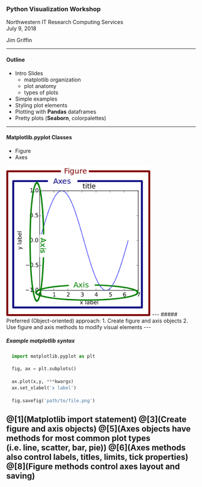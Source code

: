 ### Python Visualization Workshop


Northwestern IT Research Computing Services  
July 9, 2018  

Jim Griffin

---
#### Outline

* Intro Slides
  * matplotlib organization
  * plot anatomy
  * types of plots  
* Simple examples
* Styling plot elements  
* Plotting with **Pandas** dataframes  
* Pretty plots (**Seaborn**, colorpalettes)  

---
#### Matplotlib.pyplot Classes
  * Figure  
  * Axes  
<img src="Images/plotparts.png" style="max-height: 400px;"/>
---
##### Preferred (Object-oriented) approach:
  1. Create figure and axis objects
  2. Use figure and axis methods to modify visual elements
---

##### Example matplotlib syntax

```python
  import matplotlib.pyplot as plt

  fig, ax = plt.subplots()

  ax.plot(x,y, ***kwargs)
  ax.set_xlabel('x label')

  fig.savefig('path/to/file.png')
```
@[1](Matplotlib import statement)
@[3](Create figure and axis objects)
@[5](Axes objects have methods for most common plot types</br>(i.e. line, scatter, bar, pie))
@[6](Axes methods also control labels, titles, limits, tick properties)
@[8](Figure methods control axes layout and saving)
---
